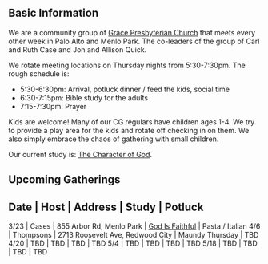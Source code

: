 ## Basic Information
We are a community group of [Grace Presbyterian Church](https://gracepres.com/) that meets every other week in Palo Alto and Menlo Park. The co-leaders of the group of Carl and Ruth Case and Jon and Allison Quick.

We rotate meeting locations on Thursday nights from 5:30-7:30pm. The rough schedule is:
- 5:30-6:30pm: Arrival, potluck dinner / feed the kids, social time
- 6:30-7:15pm: Bible study for the adults
- 7:15-7:30pm: Prayer

Kids are welcome! Many of our CG regulars have children ages 1-4. We try to provide a play area for the kids and rotate off checking in on them. We also simply embrace the chaos of gathering with small children.

Our current study is: [The Character of God](https://bibleproject.com/explore/category/character-of-god-series/).

## Upcoming Gatherings
Date | Host | Address | Study | Potluck
---------------------------------------
3/23 | Cases     | 855 Arbor Rd, Menlo Park | [God Is Faithful](https://bibleproject.com/explore/video/faithful/) | Pasta / Italian
4/6  | Thompsons | 2713 Roosevelt Ave, Redwood City | Maundy Thursday | TBD
4/20 | TBD       | TBD | TBD | TBD
5/4  | TBD       | TBD | TBD | TBD
5/18 | TBD       | TBD | TBD | TBD
